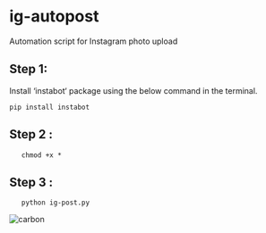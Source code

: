 # ig-autopost
Automation script for Instagram photo upload 


## Step 1:
   Install ‘instabot‘ package using the below command in the terminal. 
```
pip install instabot
```

## Step 2 :
```
   chmod +x *
```

## Step 3 :
```
   python ig-post.py
```

![carbon](https://user-images.githubusercontent.com/64751167/103367345-bec7bc00-4abc-11eb-96ec-4e65c62da17f.png)


